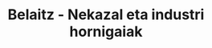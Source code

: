 ---
title: "Belaitz - Nekazal eta industri hornigaiak"
url: /soraluze-placencia-de-las-armas/belaitz-nekazal-eta-industri-hornigaiak/
shop: general
---
